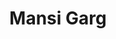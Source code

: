---
authid: ug-2022-mansi-garg
title: Mansi Garg
biosmall: "Mansi is a 2022 batch student of Government Medical College, Ratlam"
biolarge: 
avatar: f
twitter: 
instagram:
multiple: true
---